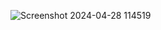 ![Screenshot 2024-04-28 114519](https://github.com/mdsa1348/React_FontEnd/assets/125950301/31165e52-5c83-47d7-9918-14c0a39374b0)

